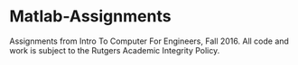 # Matlab-Assignments
Assignments from Intro To Computer For Engineers, Fall 2016.
All code and work is subject to the Rutgers Academic Integrity Policy.
